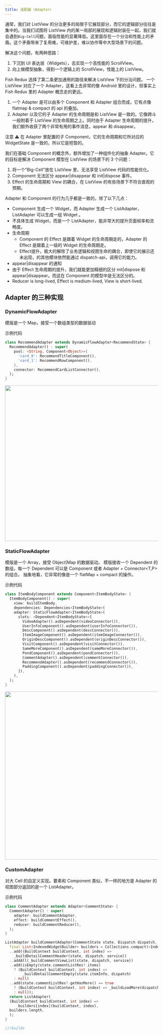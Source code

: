 ```yaml
---
title: 适配器（Adapter）
---
```


通常，我们对 ListView 的分治更多的局限于它展现部分，而它的逻辑部分往往是集中的。当我们试图将 ListView 内的某一局部的展现和逻辑封装在一起，我们就会遇到`Big-Cell`问题，面临性能的显著降低。这里面存在一个分治和性能上的矛盾。这个矛盾带来了复用难，可维护差，难以协作等中大型场景下的问题。

解决这个问题，有两种思路：
1. 下沉到 UI 表达层（Widgets），去实现一个高性能的 ScrollView。
2. 向上做模型抽象，得到一个逻辑上的 ScrollView，性能上的 ListView。

Fish Redux 选择了第二条更加通用的路径来解决 ListView 下的分治问题。
一个 ListView 对应了一个 Adapter，这看上去非常的像 Android 里的设计，但事实上 Fish Redux 里的 Adapter 概念走的更远。
1. 一个 Adapter 是可以由多个 Component 和 Adapter 组合而成，它有点像 flatmap & compact 的 api 的叠加。
2. Adapter 以及它的子 Adapter 的生命周期是和 ListView 是一致的。它像跨斗一般附着于 ListView 的生命周期之上。同时由于 Adapter 生命周期的提升，我们额外收获了两个非常有用的事件消息，appear 和 disappear。

注意 ⚠️ 在 Adapter 里配置的子 Component，它的生命周期和它所对应的 WidgetState 是一致的，所以它是短暂的。

我们在基础 Component 的概念外，额外增加了一种组件化的抽象 Adapter。它的目标是解决 Component 模型在 ListView 的场景下的 3 个问题：
  1. 将一个"Big-Cell"放在 ListView 里，无法享受 ListView 代码的性能优化。
  2. Component 无法区分 appear|disappear 和 init|dispose 事件。
  3. Effect 的生命周期和 View 的耦合，在 ListView 的有些场景下不符合直观的预期。

Adapter 和 Component 的行为几乎都是一致的，除了以下几点：
  - Component 生成一个 Widget，而 Adapter 生成一个 ListAdapter，ListAdapter 可以生成一组 Widget 。
  - 不具体生成 Widget，而是一个 ListAdapter，能非常大的提升页面帧率和流畅度。
  - 生命周期
    - Component 的 Effect 是跟着 Widget 的生命周期走的，Adapter 的 Effect 是跟着上一级的 Widget 的生命周期走。
    - Effect​ 提升，极大的解除了业务逻辑和视图生命的耦合，即使它的展示还未出现，的其他模块依然能通过 dispatch-api，调用它的能力。
  - appear|disappear 的通知
  - 由于 Effect 生命周期的提升，我们就能更加精细的区分 init|dispose 和 appear|disappear。而这在 Component 的模型中是无法区分的。
  - Reducer is long-lived, Effect is medium-lived, View is short-lived.

## Adapter 的三种实现

### DynamicFlowAdapter

模版是一个 Map，接受一个数组类型的数据驱动

示例代码

```dart
class RecommendAdapter extends DynamicFlowAdapter<RecommendState> {
  RecommendAdapter() : super(
    pool: <String, Component<Object>>{
      'card_0': RecommendTitleComponent(),
      'card_1': RecommendRowComponent(),
    },
    connector: RecommendCardListConnector(),
  );
}
```
<img src="https://img.alicdn.com/tfs/TB10lxHLMDqK1RjSZSyXXaxEVXa-1838-1024.png" width="919px" height="512px">

### StaticFlowAdapter

模版是一个 Array，接受 Object|Map 的数据驱动。
模版接收一个 Dependent 的数组，每一个 Dependent 可以是 Component 或者 Adapter + Connector<T,P> 的组合。
抽象地看，它非常的像是一个 flatMap + compact 的操作。

示例代码

```dart
class ItemBodyComponent extends Component<ItemBodyState> {
  ItemBodyComponent() : super(
    view: buildItemBody,
    dependencies: Dependencies<ItemBodyState>(
    adapter: StaticFlowAdapter<ItemBodyState>(
      slots: <Dependent<ItemBodyState>>[
        VideoAdapter().asDependent(videoConnector()),
        UserInfoComponent().asDependent(userInfoConnector()),
        DescComponent().asDependent(descConnector()),
        ItemImageComponent().asDependent(itemImageConnector()),
        OriginDescComponent().asDependent(originDescConnector()),
        VisitComponent().asDependent(visitConnector()),
        SameMoreComponent().asDependent(sameMoreConnector()),
        PondComponent().asDependent(pondConnector()),
        CommentAdapter().asDependent(commentConnector()),
        RecommendAdapter().asDependent(recommendConnector()),
        PaddingComponent().asDependent(paddingConnector()),
      ]),
    ),
  );
}

```

<img src="https://img.alicdn.com/tfs/TB1sXXOLQvoK1RjSZPfXXXPKFXa-1666-1104.png" width="833px" height="552px">

### CustomAdapter

对大 Cell 的自定义实现。要素和 Component 类似，不一样的地方是 Adapter 的视图部分返回的是一个 ListAdapter。

示例代码

```dart
class CommentAdapter extends Adapter<CommentState> {
  CommentAdapter() : super(
    adapter: buildCommentAdapter,
    effect: buildCommentEffect(),
    reducer: buildCommentReducer(),
  );
}

ListAdapter buildCommentAdapter(CommentState state, Dispatch dispatch, ViewService service) {
  final List<IndexedWidgetBuilder> builders = Collections.compact(<IndexedWidgetBuilder>[]
  ..add((BuildContext buildContext, int index) =>
    _buildDetailCommentHeader(state, dispatch, service))
  ..addAll(_buildCommentViewList(state, dispatch, service))
  ..add(isEmpty(state.commentListRes?.items)
    ? (BuildContext buildContext, int index) =>
        _buildDetailCommentEmpty(state.itemInfo, dispatch)
    : null)
  ..add(state.commentListRes?.getHasMore() == true
    ? (BuildContext buildContext, int index) => _buildLoadMore(dispatch)
    : null));
  return ListAdapter(
  (BuildContext buildContext, int index) =>
      builders[index](buildContext, index),
  builders.length,
  );
}

///builds
```